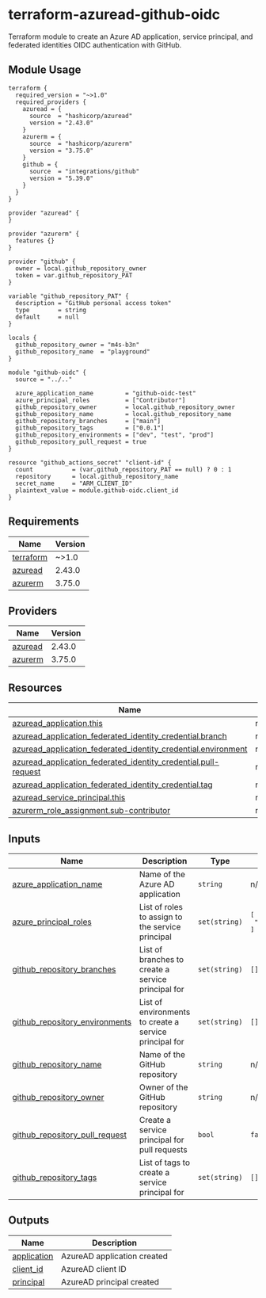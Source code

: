 # terraform-azuread-github-oidc

Terraform module to create an Azure AD application, service principal, and federated identities OIDC authentication with GitHub.

<!-- BEGIN_TF_DOCS -->


## Module Usage

```hcl
terraform {
  required_version = "~>1.0"
  required_providers {
    azuread = {
      source  = "hashicorp/azuread"
      version = "2.43.0"
    }
    azurerm = {
      source  = "hashicorp/azurerm"
      version = "3.75.0"
    }
    github = {
      source  = "integrations/github"
      version = "5.39.0"
    }
  }
}

provider "azuread" {
}

provider "azurerm" {
  features {}
}

provider "github" {
  owner = local.github_repository_owner
  token = var.github_repository_PAT
}

variable "github_repository_PAT" {
  description = "GitHub personal access token"
  type        = string
  default     = null
}

locals {
  github_repository_owner = "m4s-b3n"
  github_repository_name  = "playground"
}

module "github-oidc" {
  source = "../.."

  azure_application_name         = "github-oidc-test"
  azure_principal_roles          = ["Contributor"]
  github_repository_owner        = local.github_repository_owner
  github_repository_name         = local.github_repository_name
  github_repository_branches     = ["main"]
  github_repository_tags         = ["0.0.1"]
  github_repository_environments = ["dev", "test", "prod"]
  github_repository_pull_request = true
}

resource "github_actions_secret" "client-id" {
  count           = (var.github_repository_PAT == null) ? 0 : 1
  repository      = local.github_repository_name
  secret_name     = "ARM_CLIENT_ID"
  plaintext_value = module.github-oidc.client_id
}
```

## Requirements

| Name | Version |
|------|---------|
| <a name="requirement_terraform"></a> [terraform](#requirement\_terraform) | ~>1.0 |
| <a name="requirement_azuread"></a> [azuread](#requirement\_azuread) | 2.43.0 |
| <a name="requirement_azurerm"></a> [azurerm](#requirement\_azurerm) | 3.75.0 |

## Providers

| Name | Version |
|------|---------|
| <a name="provider_azuread"></a> [azuread](#provider\_azuread) | 2.43.0 |
| <a name="provider_azurerm"></a> [azurerm](#provider\_azurerm) | 3.75.0 |

## Resources

| Name | Type |
|------|------|
| [azuread_application.this](https://registry.terraform.io/providers/hashicorp/azuread/2.43.0/docs/resources/application) | resource |
| [azuread_application_federated_identity_credential.branch](https://registry.terraform.io/providers/hashicorp/azuread/2.43.0/docs/resources/application_federated_identity_credential) | resource |
| [azuread_application_federated_identity_credential.environment](https://registry.terraform.io/providers/hashicorp/azuread/2.43.0/docs/resources/application_federated_identity_credential) | resource |
| [azuread_application_federated_identity_credential.pull-request](https://registry.terraform.io/providers/hashicorp/azuread/2.43.0/docs/resources/application_federated_identity_credential) | resource |
| [azuread_application_federated_identity_credential.tag](https://registry.terraform.io/providers/hashicorp/azuread/2.43.0/docs/resources/application_federated_identity_credential) | resource |
| [azuread_service_principal.this](https://registry.terraform.io/providers/hashicorp/azuread/2.43.0/docs/resources/service_principal) | resource |
| [azurerm_role_assignment.sub-contributor](https://registry.terraform.io/providers/hashicorp/azurerm/3.75.0/docs/resources/role_assignment) | resource |

## Inputs

| Name | Description | Type | Default | Required |
|------|-------------|------|---------|:--------:|
| <a name="input_azure_application_name"></a> [azure\_application\_name](#input\_azure\_application\_name) | Name of the Azure AD application | `string` | n/a | yes |
| <a name="input_azure_principal_roles"></a> [azure\_principal\_roles](#input\_azure\_principal\_roles) | List of roles to assign to the service principal | `set(string)` | <pre>[<br>  "Contributor"<br>]</pre> | no |
| <a name="input_github_repository_branches"></a> [github\_repository\_branches](#input\_github\_repository\_branches) | List of branches to create a service principal for | `set(string)` | `[]` | no |
| <a name="input_github_repository_environments"></a> [github\_repository\_environments](#input\_github\_repository\_environments) | List of environments to create a service principal for | `set(string)` | `[]` | no |
| <a name="input_github_repository_name"></a> [github\_repository\_name](#input\_github\_repository\_name) | Name of the GitHub repository | `string` | n/a | yes |
| <a name="input_github_repository_owner"></a> [github\_repository\_owner](#input\_github\_repository\_owner) | Owner of the GitHub repository | `string` | n/a | yes |
| <a name="input_github_repository_pull_request"></a> [github\_repository\_pull\_request](#input\_github\_repository\_pull\_request) | Create a service principal for pull requests | `bool` | `false` | no |
| <a name="input_github_repository_tags"></a> [github\_repository\_tags](#input\_github\_repository\_tags) | List of tags to create a service principal for | `set(string)` | `[]` | no |

## Outputs

| Name | Description |
|------|-------------|
| <a name="output_application"></a> [application](#output\_application) | AzureAD application created |
| <a name="output_client_id"></a> [client\_id](#output\_client\_id) | AzureAD client ID |
| <a name="output_principal"></a> [principal](#output\_principal) | AzureAD principal created |


<!-- END_TF_DOCS -->